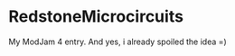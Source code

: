RedstoneMicrocircuits
=====================

My ModJam 4 entry. And yes, i already spoiled the idea =)
